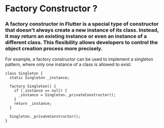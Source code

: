 
# Factory Constructor ?
### A factory constructor in Flutter is a special type of constructor that doesn't always create a new instance of its class. Instead, it may return an existing instance or even an instance of a different class. This flexibility allows developers to control the object creation process more precisely.

For example, a factory constructor can be used to implement a singleton pattern, where only one instance of a class is allowed to exist.
```
class Singleton {
  static Singleton _instance;

  factory Singleton() {
    if (_instance == null) {
      _instance = Singleton._privateConstructor();
    }
    return _instance;
  }

  Singleton._privateConstructor();
}
```
